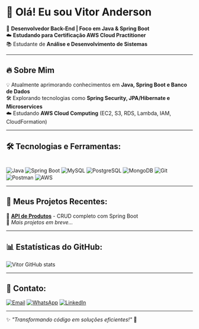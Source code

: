 # 👋 Olá! Eu sou Vitor Anderson 

🎯 **Desenvolvedor Back-End | Foco em Java & Spring Boot**  
☁️ **Estudando para Certificação AWS Cloud Practitioner**  
📚 Estudante de **Análise e Desenvolvimento de Sistemas**  

---

## 🔥 Sobre Mim
💡 Atualmente aprimorando conhecimentos em **Java, Spring Boot e Banco de Dados**  
🛠️ Explorando tecnologias como **Spring Security, JPA/Hibernate e Microservices**  
☁️ Estudando **AWS Cloud Computing** (EC2, S3, RDS, Lambda, IAM, CloudFormation)  

---

## 🛠 Tecnologias e Ferramentas:
<div style="display: inline_block"><br/>
  <img align="center" alt="Java" src="https://img.shields.io/badge/Java-ED8B00?style=for-the-badge&logo=openjdk&logoColor=white">
  <img align="center" alt="Spring Boot" src="https://img.shields.io/badge/Spring_Boot-6DB33F?style=for-the-badge&logo=spring&logoColor=white">
  <img align="center" alt="MySQL" src="https://img.shields.io/badge/MySQL-005C84?style=for-the-badge&logo=mysql&logoColor=white">
  <img align="center" alt="PostgreSQL" src="https://img.shields.io/badge/PostgreSQL-316192?style=for-the-badge&logo=postgresql&logoColor=white">
  <img align="center" alt="MongoDB" src="https://img.shields.io/badge/MongoDB-4EA94B?style=for-the-badge&logo=mongodb&logoColor=white">
  <img align="center" alt="Git" src="https://img.shields.io/badge/Git-F05032?style=for-the-badge&logo=git&logoColor=white">
  <img align="center" alt="Postman" src="https://img.shields.io/badge/Postman-FF6C37?style=for-the-badge&logo=postman&logoColor=white">
  <img align="center" alt="AWS" src="https://img.shields.io/badge/AWS-FF9900?style=for-the-badge&logo=amazonaws&logoColor=white">
</div>

---

## 📌 Meus Projetos Recentes:
🔹 **[API de Produtos](https://github.com/VitorAnderson/api-produtos)** - CRUD completo com Spring Boot  
🔹 *Mais projetos em breve...*  

---

## 📊 Estatísticas do GitHub:
![Vitor GitHub stats](https://github-readme-stats.vercel.app/api?username=VitorAnderson&show_icons=true&theme=dracula)

---

## 📩 Contato:

[![Email](https://img.shields.io/badge/Email-D14836?style=for-the-badge&logo=gmail&logoColor=white)](mailto:vitor.andersonf@gmail.com)
[![WhatsApp](https://img.shields.io/badge/WhatsApp-25D366?style=for-the-badge&logo=whatsapp&logoColor=white)](https://wa.me//5511956654601?text=Ola%20Vitor)
[![LinkedIn](https://img.shields.io/badge/LinkedIn-0077B5?style=for-the-badge&logo=linkedin&logoColor=white)](https://www.linkedin.com/in/vitor-anderson-38aa9a26b/)

---

✨ *"Transformando código em soluções eficientes!"* 🚀  
